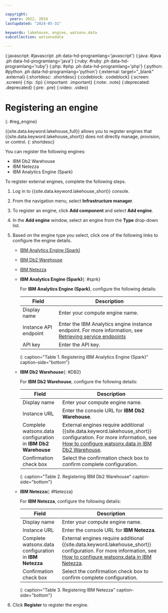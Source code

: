 ```yaml
---

copyright:
  years: 2022, 2024
lastupdated: "2024-05-31"

keywords: lakehouse, engine, watsonx.data
subcollection: watsonxdata

---
```


{:javascript: #javascript .ph data-hd-programlang='javascript'}
{:java: #java .ph data-hd-programlang='java'}
{:ruby: #ruby .ph data-hd-programlang='ruby'}
{:php: #php .ph data-hd-programlang='php'}
{:python: #python .ph data-hd-programlang='python'}
{:external: target="_blank" .external}
{:shortdesc: .shortdesc}
{:codeblock: .codeblock}
{:screen: .screen}
{:tip: .tip}
{:important: .important}
{:note: .note}
{:deprecated: .deprecated}
{:pre: .pre}
{:video: .video}

# Registering an engine
{: #reg_engine}

{{site.data.keyword.lakehouse_full}} allows you to register engines that {{site.data.keyword.lakehouse_short}} does not directly manage, provision, or control.
{: shortdesc}

You can register the following engines:

   * IBM Db2 Warehouse
   * IBM Netezza
   * IBM Analytics Engine (Spark)


To register external engines, complete the following steps.

1. Log in to {{site.data.keyword.lakehouse_short}} console.

2. From the navigation menu, select **Infrastructure manager**.

3. To register an engine, click **Add component** and select **Add engine**.

4. In the **Add engine** window, select an engine from the **Type** drop-down list.

5. Based on the engine type you select, click one of the following links to configure the engine details.

    * [IBM Analytics Engine (Spark)](#sprk)
    * [IBM Db2 Warehouse](#DB2)
    * [IBM Netezza](#Netezza)




    * **IBM Analytics Engine (Spark)**{: #sprk}

      For **IBM Analytics Engine (Spark)**, configure the following details:

      | Field      | Description    |
      |--------------------------------|--------------------------------------------------------------------------------------------|
      | Display name   | Enter your compute engine name.  |
      | Instance API endpoint | Enter the IBM Analytics engine instance endpoint. For more information, see [Retrieving service endpoints](https://cloud.ibm.com/docs/AnalyticsEngine?topic=AnalyticsEngine-retrieve-endpoints-serverless)  |
      | API key   | Enter the API key. |
      {: caption="Table 1. Registering IBM Analytics Engine (Spark)" caption-side="bottom"}





    * **IBM Db2 Warehouse**{: #DB2}

      For **IBM Db2 Warehouse**, configure the following details:

      | Field      | Description    |
      |--------------------------------|--------------------------------------------------------------------------------------------|
      | Display name   | Enter your compute engine name.  |
      | Instance URL | Enter the console URL for **IBM Db2 Warehouse**.  |
      | Complete watsonx.data configuration in **IBM Db2 Warehouse**  | External engines require additional {{site.data.keyword.lakehouse_short}} configuration. For more information, see [How to configure watsonx.data in IBM Db2 Warehouse](https://www.ibm.com/docs/en/db2woc?topic=tables-accessing-watsonxdata). |
      | Confirmation check box | Select the confirmation check box to confirm complete configuration. |
      {: caption="Table 2. Registering IBM Db2 Warehouse" caption-side="bottom"}




    * **IBM Netezza**{: #Netezza}

      For **IBM Netezza**, configure the following details:

      | Field      | Description    |
      |--------------------------------|--------------------------------------------------------------------------------------------|
      | Display name   | Enter your compute engine name.  |
      | Instance URL | Enter the console URL for **IBM Netezza**.  |
      | Complete watsonx.data configuration in **IBM Netezza**  | External engines require additional {{site.data.keyword.lakehouse_short}} configuration. For more information, see [How to configure watsonx.data in IBM Netezza](https://cloud.ibm.com/docs/netezza?topic=netezza-integratenps_watsonx.data). |
      | Confirmation check box | Select the confirmation check box to confirm complete configuration. |
      {: caption="Table 3. Registering IBM Netezza" caption-side="bottom"}

6. Click **Register** to register the engine.
